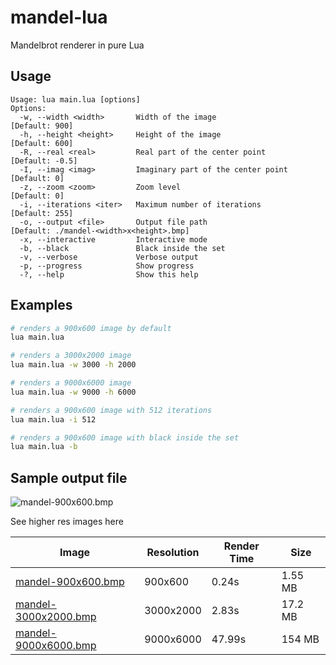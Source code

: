 # mandel-lua
Mandelbrot renderer in pure Lua

## Usage

```
Usage: lua main.lua [options]
Options:
  -w, --width <width>       Width of the image                 [Default: 900]
  -h, --height <height>     Height of the image                [Default: 600]
  -R, --real <real>         Real part of the center point      [Default: -0.5]
  -I, --imag <imag>         Imaginary part of the center point [Default: 0]
  -z, --zoom <zoom>         Zoom level                         [Default: 0]
  -i, --iterations <iter>   Maximum number of iterations       [Default: 255]
  -o, --output <file>       Output file path                   [Default: ./mandel-<width>x<height>.bmp]
  -x, --interactive         Interactive mode
  -b, --black               Black inside the set
  -v, --verbose             Verbose output
  -p, --progress            Show progress
  -?, --help                Show this help
```

## Examples
```bash
# renders a 900x600 image by default
lua main.lua

# renders a 3000x2000 image
lua main.lua -w 3000 -h 2000

# renders a 9000x6000 image
lua main.lua -w 9000 -h 6000

# renders a 900x600 image with 512 iterations
lua main.lua -i 512

# renders a 900x600 image with black inside the set
lua main.lua -b
```

## Sample output file

![mandel-900x600.bmp](./docs/images/mandel-900x600.bmp)

See higher res images here

| Image | Resolution | Render Time | Size |
| --- | --- | --- | --- |
| [mandel-900x600.bmp](https://github.com/InDieTasten/mandel-lua/raw/main/docs/images/mandel-900x600.bmp) | 900x600 | 0.24s | 1.55 MB |
| [mandel-3000x2000.bmp](https://github.com/InDieTasten/mandel-lua/raw/main/docs/images/mandel-3000x2000.bmp) | 3000x2000 | 2.83s | 17.2 MB |
| [mandel-9000x6000.bmp](https://github.com/InDieTasten/mandel-lua/raw/main/docs/images/mandel-9000x6000.bmp) | 9000x6000 | 47.99s | 154 MB |

